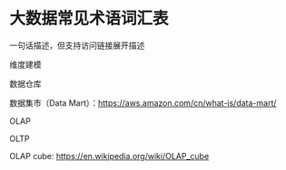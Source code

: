 # 大数据常见术语词汇表

一句话描述，但支持访问链接展开描述

维度建模

数据仓库

数据集市（Data Mart）：https://aws.amazon.com/cn/what-is/data-mart/

OLAP

OLTP

OLAP cube: https://en.wikipedia.org/wiki/OLAP_cube